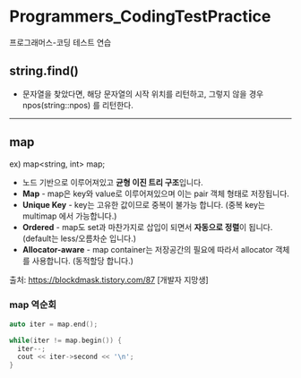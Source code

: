 # Programmers_CodingTestPractice
프로그래머스-코딩 테스트 연습

## string.find()

- 문자열을 찾았다면, 해당 문자열의 시작 위치를 리턴하고, 그렇지 않을 경우 npos(string::npos) 를 리턴한다.

---

## map

ex) map<string, int> map;

- 노드 기반으로 이루어져있고 **균형 이진 트리 구조**입니다.
- **Map** - map은 key와 value로 이루어져있으며 이는 pair 객체 형태로 저장됩니다.
- **Unique Key** - key는 고유한 값이므로 중복이 불가능 합니다. (중복 key는 multimap 에서 가능합니다.)
- **Ordered** - map도 set과 마찬가지로 삽입이 되면서 **자동으로 정렬**이 됩니다. (default는 less/오름차순 입니다.)
- **Allocator-aware** - map container는 저장공간의 필요에 따라서 allocator 객체를 사용합니다. (동적할당 합니다.)

출처: https://blockdmask.tistory.com/87 [개발자 지망생]

### map 역순회

```c++
auto iter = map.end(); 

while(iter != map.begin()) { 
  iter--; 
  cout << iter->second << '\n'; 
}

```


